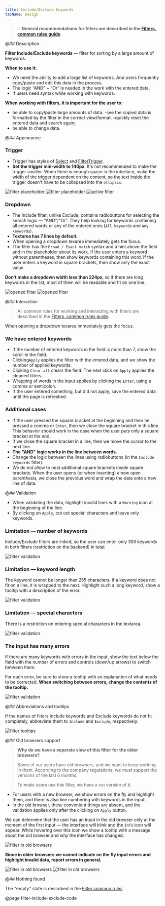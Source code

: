 ```yaml
---
title: Include/Exclude keywords
tabName: Design
---
```


> 💡 **General recommendations for filters are described in the [Filters, common rules guide](/filter-group/filter-rules/).**

@## Description

**Filter Include/Exclude keywords** — filter for sorting by a large amount of keywords.

**When to use it:**

- We need the ability to add a large list of keywords. And users frequently copy/paste and edit this data in the process.
- The logic “AND” + “Or” is needed in the work with the entered data.
- If users need syntax while working with keywords.

**When working with filters, it is important for the user to:**

- be able to copy/paste large amounts of data.
  -see the copied data is formatted by the filter in the correct view/format.
  -quickly reset the entered data and search again;
- be able to change data.

@## Appearance

### Trigger

- Trigger has styles of [Select](/components/select/) and [FilterTrigger](/components/filter-trigger/).
- **Set the trigger min-width to 140px**. It's not recommended to make the trigger smaller. When there is enough space in the interface, make the width of the trigger dependent on the content, so the text inside the trigger doesn't have to be collapsed into the `ellipsis`.

![filter placeholder](static/placeholder-include.png)
![filter placeholder](static/placeholder-exclude.png)
![active filter](static/active-include-exclude.png)

### Dropdown

- The Include filter, unlike Exclude, contains radiobuttons for selecting the search logic — "AND"/"Or". They help looking for keywords containing all entered words or any of the entered ones (`All keywords` and `Any keywords`).
- **Textarea has 7 lines by default.**
- When opening a dropdown texarea immediately gets the focus.
- The filter has the `Broad / Exact match` syntax and a hint above the field and in the placeholder about its work. If the user enters a keyword without parentheses, then show keywords containing this word. If the user enters a keyword in square brackets, then show only the exact value.

**Don't make a dropdown width less than 224px**, so if there are long keywords in the list, most of them will be readable and fit on one line.

![opened filter](static/opened-include.png)
![opened filter](static/opened-exclude.png)

@## Interaction

> All common rules for working and interacting with filters are described in the [Filters, common rules guide](/filter-group/filter-rules/).

When opening a dropdown texarea immediately gets the focus.

### We have entered keywords

- If the number of entered keywords in the field is more than 7, show the scroll in the field.
- Clicking`Apply` applies the filter with the entered data, and we show the number of applied keywords.
- Clicking `Clear all` clears the field. The next click on `Apply` applies the cleaned filters.
- Wrapping of words in the input applies by clicking the `Enter`, using a comma or semicolon.
- If the user entered something, but did not apply, save the entered data until the page is refreshed.

### Additional cases

- If the user pressed the square bracket at the beginning and then he pressed a comma or `Enter`, then we close the square bracket in this line. This behavior should work in the case when the user puts only a square bracket at the end.
- If we close the square bracket in a line, then we move the cursor to the next line.
- **The "AND" logic works in the line between words.**
- Change the logic between the lines using radiobuttons (in the `Include keywords` filter).
- We do not allow to nest additional square brackets inside square brackets. When the user opens (or when inserting) a new open parenthesis, we close the previous word and wrap the data onto a new line of data.

@## Validation

- When validating the data, highlight invalid lines with a `Warning` icon at the beginning of the line.
- By clicking on `Apply`, cut out special characters and leave only keywords.

### Limitation — number of keywords

Include/Exclude filters are linked, so the user can enter only 300 keywords in both filters (restriction on the backend) in total.

![filter validation](static/validation-1.png)

### Limitation — keyword length

The keyword cannot be longer than 255 characters. If a keyword does not fit on a line, it is wrapped to the next. Highlight such a long keyword, show a tooltip with a description of the error.

![filter validation](static/validation-2.png)

### Limitation — special characters

There is a restriction on entering special characters in the textarea.

![filter validation](static/validation-3.png)

### The input has many errors

If there are many keywords with errors in the input, show the text below the field with the number of errors and controls (down/up arrows) to switch between them.

For each error, be sure to show a tooltip with an explanation of what needs to be corrected. **When switching between errors, change the contents of the tooltip.**

![filter validation](static/many-errors.png)

@## Abbreviations and tooltips

If the names of filters Include keywords and Exclude keywords do not fit completely, abbreviate them to `Include` and `Exclude`, respectively.

![filter tooltips](static/tooltips.png)

@## Old browsers support

> **Why do we have a separate view of this filter for the older browsers?**
>
> Some of our users have old browsers, and we want to keep working in them. According to the company regulations, we must support the versions of the last 6 months.
>
> To make users use this filter, we have a cut version of it.

- For users with a new browser, we show errors on the fly and highlight them, and there is also line numbering with keywords in the input.
- In the old browser, these convenient things are absent, and the validation applies only after the clicking on `Apply` button.

We can determine that the user has an input in the old browser only at the moment of the first input — the interface will blink and the `Info` icon will appear. While hovering over this icon we show a tooltip with a message about the old browser and why the interface has changed.

![filter in old browsers](static/old-browser-1.png)

**Since in older browsers we cannot indicate on the fly input errors and highlight invalid data, report errors in general.**

![filter in old browsers](static/old-browser-2.png)
![filter in old browsers](static/old-browser-3.png)

@## Nothing found

The "empty" state is described in the [Filter common rules](/filter-group/filter-rules/).

@page filter-include-exclude-code
